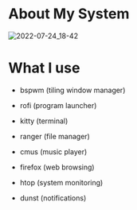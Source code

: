 
# About My System <a name="About"></a>

![2022-07-24_18-42](https://user-images.githubusercontent.com/95656575/180658748-648b4c44-cb80-45ce-90db-c4319f870aef.png)

# What I use

- bspwm (tiling window manager)
  
- rofi (program launcher)
  
- kitty (terminal)
  
- ranger (file manager)
  
- cmus (music player)
  
- firefox (web browsing)
  
- htop (system monitoring)
  
- dunst (notifications)
